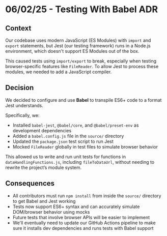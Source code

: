 # 06/02/25 - Testing With Babel ADR


## Context
Our codebase uses modern JavaScript (ES Modules) with `import` and `export` statements, but Jest (our testing framework) runs in a Node.js environment, which doesn't support ES Modules out of the box.

This caused tests using `import/export` to break, especially when testing browser-specific features like `FileReader`. To allow Jest to process these modules, we needed to add a JavaScript compiler.

## Decision
We decided to configure and use **Babel** to transpile ES6+ code to a format Jest understands.

Specifically, we:
- Installed `babel-jest`, `@babel/core`, and `@babel/preset-env` as development dependencies
- Added a `babel.config.js` file in the `source/` directory
- Updated the `package.json` test script to run Jest
- Mocked `FileReader` globally in test files to simulate browser behavior

This allowed us to write and run unit tests for functions in `dataHandlingFunctions.js`, including `fileToDataUrl`, without needing to rewrite the project’s module system.

## Consequences
- All contributors must run `npm install` from inside the `source/` directory to get Babel and Jest working
- Tests now support ES6+ syntax and can accurately simulate DOM/browser behavior using mocks
- Future tests that involve browser APIs will be easier to implement
- We'll eventually need to update our GitHub Actions pipeline to make sure it installs dev dependencies and runs tests with Babel support

